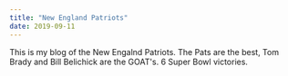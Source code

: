 ```yaml
---
title: "New England Patriots"
date: 2019-09-11
---
```

This is my blog of the New Engalnd Patriots. The Pats are the best, Tom Brady and Bill Belichick are the GOAT's. 6 Super Bowl victories.
